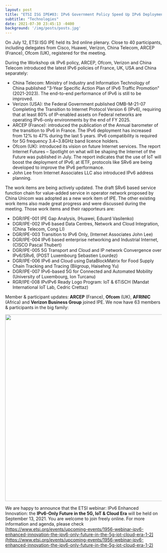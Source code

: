 ```yaml
---
layout: post
title: "ETSI ISG IPE#03: IPv6 Government Policy Speed Up IPv6 Deployment and Enhanced Innovation"
subtitle: "Technologies"
date: 2021-07-30 23:45:13 -0400
background: '/img/posts/posts.jpg'
---
```


On July 12, ETSI ISG IPE held its 3rd online plenary. Close to 40 participants, including delegates from Cisco, Huawei, Verizon, China Telecom, ARCEP (France), Ofcom (UK), registered for the meeting.

During the Workshop ok IPv6 policy, ARCEP, Ofcom, Verizon and China Telecom introduced the latest IPv6 policies of France, UK, USA and China separately:

- China Telecom: Ministry of Industry and Information Technology of China published "3-Year Specific Action Plan of IPv6 Traffic Promotion" (2021-2023). The end-to-end performance of IPv6 is still to be improved.
- Verizon (USA): the Federal Government published OMB-M-21-07 Completing the Transition to Internet Protocol Version 6 (IPv6), requiring that at least 80% of IP-enabled assets on Federal networks are operating IPv6-only environments by the end of FY 2025.
- ARCEP (France): introduced the publication of the Annual barometer of the transition to IPv6 in France. The IPv6 deployment has increased from 12% to 47% during the last 5 years. IPv6 compatibility is required for 5G frequency 3.4~3.8GHz band licence holders.
- Ofcom (UK): introduced its vision on future Internet services. The report Internet Futures – Spotlight on what will be shaping the Internet of the Future was published in July. The report indicates that the use of IoT will boost the deployment of IPv6; at IETF, protocols like SRv6 are being developed to improve the IPv6 performance.
- John Lee from Internet Associates LLC also introduced IPv6 address planning.

The work items are being actively updated. The draft SRv6 based service function chain for value-added service in operator network proposed by China Unicom was adopted as a new work item of IPE.
The other existing work items also made great progress and were discussed during the meeting. Those work items and their rapporteurs are:

- DGR/IPE-001 IPE Gap Analysis, (Huawei, Eduard Vasilenko)
- DGR/IPE-002 IPv6 based Data Centres, Network and Cloud Integration, (China Telecom, Cong LI)
- DGR/IPE-003 Transition to IPv6 Only, (Internet Associates John Lee)
- DGR/IPE-004 IPv6 based enterprise networking and Industrial Internet, (CISCO Pascal Thubert)
- DGR/IPE-005 5G Transport and Cloud and IP network Convergence over IPv6/SRv6, (POST Luxembourg Sebastien Lourdez)
- DGR/IPE-006 IPv6 and Cloud using DataBlockMatrix for Food Supply Chain Tracking and Tracing (Biigroup, Haisehng Yu)
- DGR/IPE-007 IPv6-based 5G for Connected and Automated Mobility (University of Luxembourg, Ion Turcanu)
- RGR/IPE-008 IPvIPv6 Ready Logo Program: IoT & 6TiSCH (Mandat International IoT Lab, Cedric Crettaz)

Member & participant updates: **ARCEP** (France), **Ofcom** (UK), **AFRINIC** (Africa) and **Verizon Business Group** joined IPE. We now have 63 members & participants in the big family:

<p align="center">
  <img style="width:600px;max-width:100%" src="/ipe/img/posts/Blog-IPE-July2021.png">
</p>

We are happy to announce that the ETSI webinar: IPv6 Enhanced Innovation: the **IPv6-Only Future in the 5G, IoT & Cloud Era** will be held on September 13, 2021. You are welcome to join freely online. For more information and agenda, please check [https://www.etsi.org/events/upcoming-events/1956-webinar-ipv6-enhanced-innovation-the-ipv6-only-future-in-the-5g-iot-cloud-era-1-2](https://www.etsi.org/events/upcoming-events/1956-webinar-ipv6-enhanced-innovation-the-ipv6-only-future-in-the-5g-iot-cloud-era-1-2)